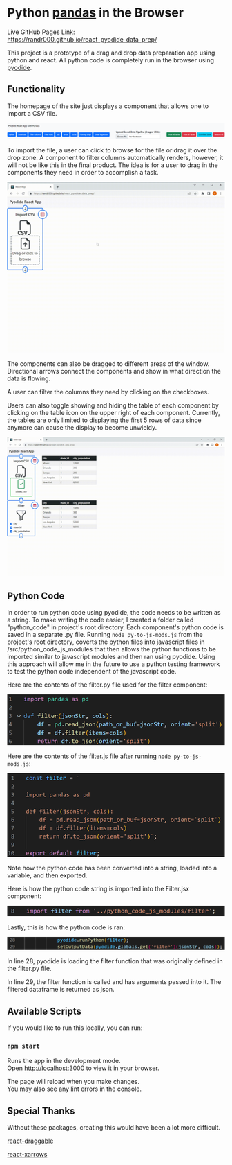 # Python [pandas](https://pandas.pydata.org/) in the Browser

Live GitHub Pages Link: https://randr000.github.io/react_pyodide_data_prep/

This project is a prototype of a drag and drop data preparation app using python and react. All python code is completely run in the browser using [pyodide](https://pyodide.org/en/stable/).



## Functionality

The homepage of the site just displays a component that allows one to import a CSV file.

![Landing Page](./readme_media/landing_page.png)

To import the file, a user can click to browse for the file or drag it over the drop zone. A component to filter columns automatically renders, however, it will not be like this in the final product. The idea is for a user to drag in the components they need in order to accomplish a task.

![Dragging File](./readme_media/dragging_file.gif)

The components can also be dragged to different areas of the window. Directional arrows connect the components and show in what direction the data is flowing.

A user can filter the columns they need by clicking on the checkboxes.

Users can also toggle showing and hiding the table of each component by clicking on the table icon on the upper right of each component. Currently, the tables are only limited to displaying the first 5 rows of data since anymore can cause the display to become unwieldy.

![Dragging Components](./readme_media/dragging_components.gif)

## Python Code

In order to run python code using pyodide, the code needs to be written as a string. To make writing the code easier, I created a folder called "python_code" in project's root directory. Each component's python code is saved in a separate .py file. Running `node py-to-js-mods.js` from the project's root directory, coverts the python files into javascript files in /src/python_code_js_modules that then allows the python functions to be imported similar to javascript modules and then ran using pyodide. Using this approach will allow me in the future to use a python testing framework to test the python code independent of the javascript code.

Here are the contents of the filter.py file used for the filter component:

![filter.py](./readme_media/filter-py.png)

Here are the contents of the filter.js file after running `node py-to-js-mods.js`:

![filter.js](./readme_media/filter-py-js.png)

Note how the python code has been converted into a string, loaded into a variable, and then exported.

Here is how the python code string is imported into the Filter.jsx component:

![filter import statement](./readme_media/filter-import.png)

Lastly, this is how the python code is ran:

![filter run py code](./readme_media/filter-run.png)

In line 28, pyodide is loading the filter function that was originally defined in the filter.py file.

In line 29, the filter function is called and has arguments passed into it. The filtered dataframe is returned as json.

## Available Scripts

If you would like to run this locally, you can run:

### `npm start`

Runs the app in the development mode.\
Open [http://localhost:3000](http://localhost:3000) to view it in your browser.

The page will reload when you make changes.\
You may also see any lint errors in the console.

## Special Thanks

Without these packages, creating this would have been a lot more difficult.

[react-draggable](https://www.npmjs.com/package/react-draggable)

[react-xarrows](https://www.npmjs.com/package/react-xarrows)